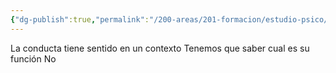 ```yaml
---
{"dg-publish":true,"permalink":"/200-areas/201-formacion/estudio-psico/contextualismo-funcional/","dgPassFrontmatter":true}
---
```


La conducta tiene sentido en un contexto
Tenemos que saber cual es su función
No 